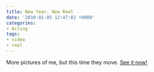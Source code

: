 ```yaml
---
title: New Year, New Reel
date: '2010-01-05 12:47:02 +0000'
categories:
- Acting
tags:
- video
- reel
---
```


More pictures of me, but this time they move. [See it now!](http://damienburke.com/video/reel)
